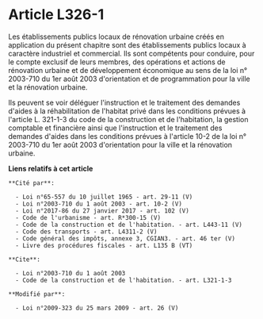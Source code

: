 # Article L326-1

Les établissements publics locaux de rénovation urbaine créés en application du présent chapitre sont des établissements
publics locaux à caractère industriel et commercial. Ils sont compétents pour conduire, pour le compte exclusif de leurs
membres, des opérations et actions de rénovation urbaine et de développement économique au sens de la loi n° 2003-710 du 1er
août 2003 d'orientation et de programmation pour la ville et la rénovation urbaine. 

Ils peuvent se voir déléguer l'instruction et le traitement des demandes d'aides à la réhabilitation de l'habitat privé dans
les conditions prévues à l'article L. 321-1-3 du code de la construction et de l'habitation, la gestion comptable et
financière ainsi que l'instruction et le traitement des demandes d'aides dans les conditions prévues à l'article 10-2 de la
loi n° 2003-710 du 1er août 2003 d'orientation pour la ville et la rénovation urbaine.

**Liens relatifs à cet article**

	**Cité par**:

	  - Loi n°65-557 du 10 juillet 1965 - art. 29-11 (V)
	  - Loi n°2003-710 du 1 août 2003 - art. 10-2 (V)
	  - Loi n°2017-86 du 27 janvier 2017 - art. 102 (V)
	  - Code de l'urbanisme - art. R*300-15 (V)
	  - Code de la construction et de l'habitation. - art. L443-11 (V)
	  - Code des transports - art. L4311-2 (V)
	  - Code général des impôts, annexe 3, CGIAN3. - art. 46 ter (V)
	  - Livre des procédures fiscales - art. L135 B (VT)

	**Cite**:

	  - Loi n°2003-710 du 1 août 2003
	  - Code de la construction et de l'habitation. - art. L321-1-3

	**Modifié par**:

	  - Loi n°2009-323 du 25 mars 2009 - art. 26 (V)
